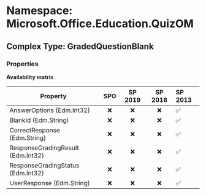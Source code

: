 # Namespace: Microsoft.Office.Education.QuizOM

## Complex Type: GradedQuestionBlank

### Properties

**Availability matrix**

Property | SPO | SP 2019 | SP 2016 | SP 2013
----------|:---:|:-------:|:-------:|:-------
AnswerOptions (Edm.Int32) | ❌ | ❌ | ❌ | ✅
BlankId (Edm.String) | ❌ | ❌ | ❌ | ✅
CorrectResponse (Edm.String) | ❌ | ❌ | ❌ | ✅
ResponseGradingResult (Edm.Int32) | ❌ | ❌ | ❌ | ✅
ResponseGradingStatus (Edm.Int32) | ❌ | ❌ | ❌ | ✅
UserResponse (Edm.String) | ❌ | ❌ | ❌ | ✅
